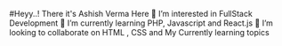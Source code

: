 #Heyy..! There it's Ashish Verma Here
👀 I’m interested in FullStack Development</li>
🌱 I’m currently learning PHP, Javascript and React.js</li>
💞️ I’m looking to collaborate on HTML , CSS and My Currently learning topics</li>
